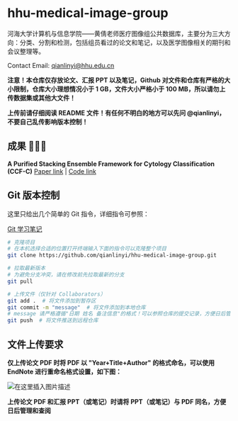 
# hhu-medical-image-group

河海大学计算机与信息学院——黄倩老师医疗图像组公共数据库，主要分为三大方向：分类、分割和检测，包括组员看过的论文和笔记，以及医学图像相关的期刊和会议整理等。

Contact Email: qianlinyi@hhu.edu.cn

**注意！本仓库仅存放论文、汇报 PPT 以及笔记，Github 对文件和仓库有严格的大小限制，仓库大小理想情况小于 1 GB，文件大小严格小于 100 MB，所以请勿上传数据集或其他大文件！**

**上传前请仔细阅读 README 文件！有任何不明白的地方可以先问 @qianlinyi，不要自己乱传影响版本控制！**

## 成果 🎉🎉🎉

**A Purified Stacking Ensemble Framework for Cytology Classification (CCF-C)** [Paper link](https://link.springer.com/chapter/10.1007/978-3-031-53308-2_20) | [Code link](https://github.com/qianlinyi/Purified-Stacking-Ensemble-Framework)

## Git 版本控制

这里只给出几个简单的 Git 指令，详细指令可参照：

[Git 学习笔记](https://github.com/qianlinyi/notes/blob/main/%E5%BC%80%E5%8F%91/Git%E5%AD%A6%E4%B9%A0%E7%AC%94%E8%AE%B0.md)

```bash
# 克隆项目
# 在本机选择合适的位置打开终端输入下面的指令可以克隆整个项目
git clone https://github.com/qianlinyi/hhu-medical-image-group.git

# 拉取最新版本
# 为避免分支冲突，请在修改前先拉取最新的分支
git pull

# 上传文件（仅针对 Collaborators）
git add .  # 将文件添加到暂存区
git commit -m "message"  # 将文件添加到本地仓库
# message 请严格遵循"日期 姓名 备注信息"的格式！可以参照仓库的提交记录，方便日后管理
git push  # 将文件推送到远程仓库
```

## 文件上传要求

**仅上传论文 PDF 时将 PDF 以 "Year+Title+Author" 的格式命名，可以使用 EndNote 进行重命名格式设置，如下图：**

![在这里插入图片描述](https://img-blog.csdnimg.cn/99bde635216a404983fbd9e963821ae6.png)

**上传论文 PDF 和汇报 PPT（或笔记）时请将 PPT（或笔记）与 PDF 同名，方便日后管理和查阅**



